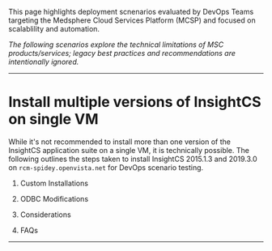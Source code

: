 This page highlights deployment scnenarios evaluated by DevOps Teams targeting the Medsphere Cloud Services Platform (MCSP) and focused on scalablility and automation.

_The following scenarios explore the technical limitations of MSC products/services; legacy best practices and recommendations are intentionally ignored._

---

# Install multiple versions of InsightCS on single VM
While it's not recommended to install more than one version of the InsightCS application suite on a single VM, it is technically possible.  The following outlines the steps taken to install InsightCS 2015.1.3 and 2019.3.0 on `rcm-spidey.openvista.net` for DevOps scenario testing.

1. Custom Installations

2. ODBC Modifications

3. Considerations

4. FAQs

---










